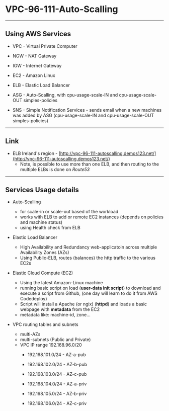 # VPC-96-111-Auto-Scalling

---

## Using AWS Services

* VPC - Virtual Private Computer

* NGW - NAT Gateway

* IGW - Internet Gateway

* EC2 - Amazon Linux

* ELB - Elastic Load Balancer

* ASG - Auto-Scalling, with cpu-usage-scale-IN and cpu-usage-scale-OUT simples-policies

* SNS - Simple Notification Services - sends email when a new machines was added by ASG (cpu-usage-scale-IN and cpu-usage-scale-OUT simples-policies)

---

## Link

* ELB Ireland's region - [http://vpc-96-111-autoscalling.demos123.net/](http://vpc-96-111-autoscalling.demos123.net/)
  - Note, is possible to use more than one ELB, and then routing to the multiple ELBs is done on *Route53*

---

##  Services Usage details

* Auto-Scalling
  - for scale-in or scale-out based of the workload
  - works with ELB to add or remote EC2 instances (depends on policies and machine status)
  - using Health check from ELB
  
 * Elastic Load Balancer
   - High Availability and Redundancy web-applicatoin across multiple Availability Zones (AZs)
   - Using Public-ELB, routes (balances) the http traffic to the various EC2s
  
* Elastic Cloud Compute (EC2)
  - Using the latest Amazon-Linux machine
  - running basic script on load (**user-data init script**) to download and execute a script from Github,
  (one day will learn to do it from AWS Codedeploy)
  - Script will install a Apache (or ngix) (**httpd**) and loads a basic webpage with **metadata** from the EC2
  - metadata like: machine-id, zone...
    
* VPC routing tables and subnets
  - multi-AZs 
  - multi-subnets (Public and Private)
  - VPC IP range 192.168.96.0/20
    - 192.168.101.0/24 - AZ-a-pub
    - 192.168.102.0/24 - AZ-b-pub
    - 192.168.103.0/24 - AZ-c-pub
    
    - 192.168.104.0/24 - AZ-a-priv
    - 192.168.105.0/24 - AZ-b-priv
    - 192.168.106.0/24 - AZ-c-priv
     
